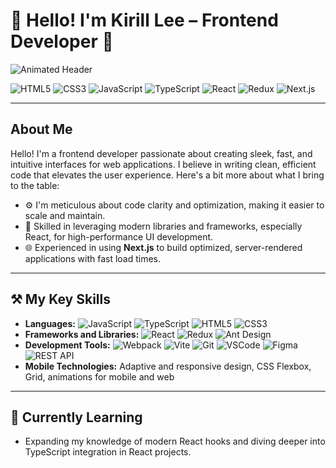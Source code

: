 # 👋 Hello! I'm Kirill Lee – Frontend Developer 🚀
![Animated Header](path/to/your/animated-header.gif)

![HTML5](https://img.shields.io/badge/HTML5-E34F26?style=flat-square&logo=html5&logoColor=white) 
![CSS3](https://img.shields.io/badge/CSS3-1572B6?style=flat-square&logo=css3&logoColor=white)
![JavaScript](https://img.shields.io/badge/JavaScript-F7DF1E?style=flat-square&logo=javascript&logoColor=black)
![TypeScript](https://img.shields.io/badge/TypeScript-007ACC?style=flat-square&logo=typescript&logoColor=white)
![React](https://img.shields.io/badge/React-20232A?style=flat-square&logo=react&logoColor=61DAFB)
![Redux](https://img.shields.io/badge/Redux-764ABC?style=flat-square&logo=redux&logoColor=white)
![Next.js](https://img.shields.io/badge/Next.js-000000?style=flat-square&logo=nextdotjs&logoColor=white)

---

## About Me
Hello! I'm a frontend developer passionate about creating sleek, fast, and intuitive interfaces for web applications. I believe in writing clean, efficient code that elevates the user experience. Here's a bit more about what I bring to the table:

- ⚙️ I'm meticulous about code clarity and optimization, making it easier to scale and maintain.
- 📱 Skilled in leveraging modern libraries and frameworks, especially React, for high-performance UI development.
- 🌐 Experienced in using **Next.js** to build optimized, server-rendered applications with fast load times.

---

## ⚒️ My Key Skills

- **Languages:** ![JavaScript](https://img.shields.io/badge/-JavaScript-F7DF1E?style=flat&logo=javascript&logoColor=black) ![TypeScript](https://img.shields.io/badge/-TypeScript-007ACC?style=flat&logo=typescript&logoColor=white) ![HTML5](https://img.shields.io/badge/-HTML5-E34F26?style=flat&logo=html5&logoColor=white) ![CSS3](https://img.shields.io/badge/-CSS3-1572B6?style=flat&logo=css3&logoColor=white)
- **Frameworks and Libraries:** ![React](https://img.shields.io/badge/-React-20232A?style=flat&logo=react&logoColor=61DAFB) ![Redux](https://img.shields.io/badge/-Redux-764ABC?style=flat&logo=redux&logoColor=white) ![Ant Design](https://img.shields.io/badge/-Ant%20Design-0170FE?style=flat&logo=ant-design&logoColor=white)
- **Development Tools:** ![Webpack](https://img.shields.io/badge/-Webpack-8DD6F9?style=flat&logo=webpack&logoColor=black) ![Vite](https://img.shields.io/badge/-Vite-646CFF?style=flat&logo=vite&logoColor=white) ![Git](https://img.shields.io/badge/-Git-F05032?style=flat&logo=git&logoColor=white) ![VSCode](https://img.shields.io/badge/-VS%20Code-007ACC?style=flat&logo=visual-studio-code&logoColor=white) ![Figma](https://img.shields.io/badge/-Figma-F24E1E?style=flat&logo=figma&logoColor=white) ![REST API](https://img.shields.io/badge/-REST%20API-02569B?style=flat&logo=rest&logoColor=white)
- **Mobile Technologies:** Adaptive and responsive design, CSS Flexbox, Grid, animations for mobile and web

---

## 🌱 Currently Learning
- Expanding my knowledge of modern React hooks and diving deeper into TypeScript integration in React projects.

